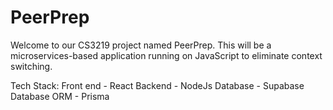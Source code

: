 # PeerPrep
Welcome to our CS3219 project named PeerPrep. This will be a microservices-based application running on JavaScript to eliminate context switching.

Tech Stack:
Front end - React
Backend - NodeJs
Database - Supabase
Database ORM - Prisma
